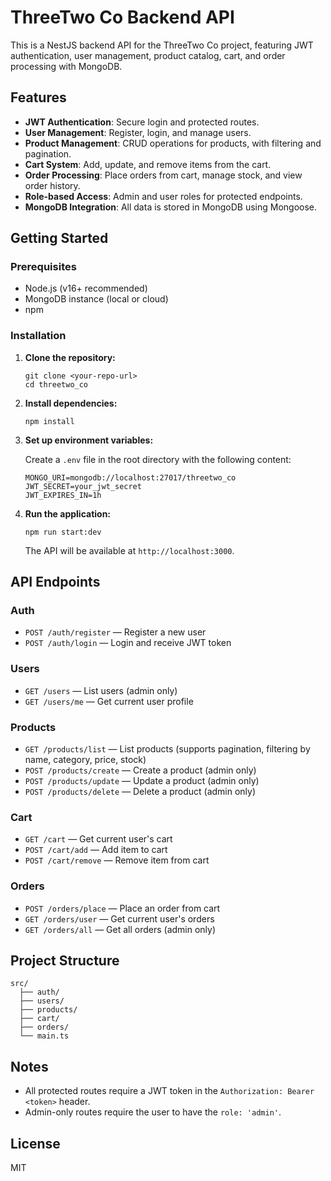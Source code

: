 # ThreeTwo Co Backend API

This is a NestJS backend API for the ThreeTwo Co project, featuring JWT authentication, user management, product catalog, cart, and order processing with MongoDB.

## Features

- **JWT Authentication**: Secure login and protected routes.
- **User Management**: Register, login, and manage users.
- **Product Management**: CRUD operations for products, with filtering and pagination.
- **Cart System**: Add, update, and remove items from the cart.
- **Order Processing**: Place orders from cart, manage stock, and view order history.
- **Role-based Access**: Admin and user roles for protected endpoints.
- **MongoDB Integration**: All data is stored in MongoDB using Mongoose.

## Getting Started

### Prerequisites

- Node.js (v16+ recommended)
- MongoDB instance (local or cloud)
- npm

### Installation

1. **Clone the repository:**
   ```
   git clone <your-repo-url>
   cd threetwo_co
   ```

2. **Install dependencies:**
   ```
   npm install
   ```
3. **Set up environment variables:**

   Create a `.env` file in the root directory with the following content:
   ```
   MONGO_URI=mongodb://localhost:27017/threetwo_co
   JWT_SECRET=your_jwt_secret
   JWT_EXPIRES_IN=1h
   ```

4. **Run the application:**
   ```
   npm run start:dev
   ```

   The API will be available at `http://localhost:3000`.

## API Endpoints

### Auth

- `POST /auth/register` — Register a new user
- `POST /auth/login` — Login and receive JWT token

### Users

- `GET /users` — List users (admin only)
- `GET /users/me` — Get current user profile

### Products

- `GET /products/list` — List products (supports pagination, filtering by name, category, price, stock)
- `POST /products/create` — Create a product (admin only)
- `POST /products/update` — Update a product (admin only)
- `POST /products/delete` — Delete a product (admin only)

### Cart

- `GET /cart` — Get current user's cart
- `POST /cart/add` — Add item to cart
- `POST /cart/remove` — Remove item from cart

### Orders

- `POST /orders/place` — Place an order from cart
- `GET /orders/user` — Get current user's orders
- `GET /orders/all` — Get all orders (admin only)

## Project Structure

```
src/
  ├── auth/
  ├── users/
  ├── products/
  ├── cart/
  ├── orders/
  └── main.ts
```

## Notes

- All protected routes require a JWT token in the `Authorization: Bearer <token>` header.
- Admin-only routes require the user to have the `role: 'admin'`.

## License

MIT